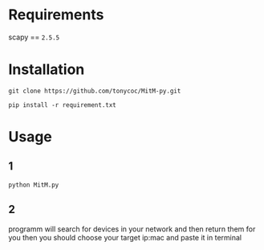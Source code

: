 # Requirements
scapy == `2.5.5`

# Installation
```
git clone https://github.com/tonycoc/MitM-py.git
```
```
pip install -r requirement.txt
```

# Usage
## 1
```
python MitM.py
```

## 2
programm will search for devices in your network and then return them for you then you should choose your target ip:mac and paste it in terminal
